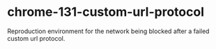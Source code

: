 # chrome-131-custom-url-protocol
Reproduction environment for the network being blocked after a failed custom url protocol.
